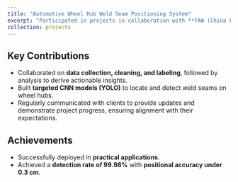 ```yaml
---
title: "Automotive Wheel Hub Weld Seam Positioning System"
excerpt: "Participated in projects in collaboration with **FAW (China First Automobile Works)** and **China National Heavy Duty Truck Group**, implementing precise detection and rapid positioning of weld seams on wheel hubs, 2020<br/><img src='/images/feng.png'>"
collection: projects
---
```


## Key Contributions  
- Collaborated on **data collection, cleaning, and labeling**, followed by analysis to derive actionable insights.  
- Built **targeted CNN models (YOLO)** to locate and detect weld seams on wheel hubs.  
- Regularly communicated with clients to provide updates and demonstrate project progress, ensuring alignment with their expectations.  

## Achievements  
- Successfully deployed in **practical applications**.  
- Achieved a **detection rate of 99.98%** with **positional accuracy under 0.3 cm**.  

